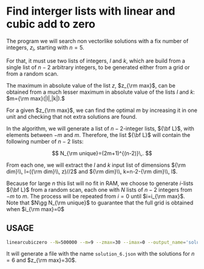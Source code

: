 # Find interger lists with linear and cubic add to zero
The program we will search non vectorlike solutions with a fix number of integers, $z_i$, starting with $n=5$. 

For that, it must use two lists of integers, $l$ and $k$, which are build from a single list of $n-2$ arbitrary integers, to be generated either from a grid or from a random scan.

The maximum in absolute value of the list $z$, $z_{\rm  max}$, can be obtained from a much lesser maximum in absolute value of the lists $l$ and $k$:
$m={\rm max}(|l|,|k|).$



For a given $z_{\rm  max}$, we can find the optimal $m$ by increasing  it in one unit and checking that not extra solutions are found.

In the algorithm, we will generate a list of $n-2$-integer lists, ${\bf L}$, with elements between $-m$ and $m$. Therefore, the list ${\bf L}$ will contain the following number of $n-2$ lists:

$$
N_{\rm unique}=(2m+1)^{(n-2)}\,.
$$

From each one, we will extract the $l$ and $k$ input list of dimensions ${\rm dim}\\, l=({\rm dim}\\,  z)//2$ and ${\rm dim}\\,  k=n-2-{\rm dim}\\, l$. 

Because for large $n$ this list will no fit in RAM, we choose to generate $i$-lists ${\bf L}$ from a random scan, each one with $N$ lists of $n-2$ integers from $-m$ to $m$. The process will be repeated from $i=0$ until $i=i_{\rm max}$. Note that $N\gg N_{\rm unique}$ to guarantee that the full grid is obtained when $i_{\rm max}=0$


## USAGE
```bash
linearcubiczero --N=500000 --m=9 --zmax=30 --imax=0 --output_name='solution' 6
```
It will generate a file with the name `solution_6.json` with the solutions for $n=6$ and $z_{\rm max}=30$.
